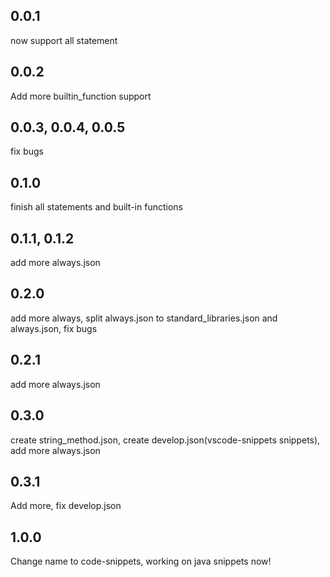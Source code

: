 ## 0.0.1

now support all statement

## 0.0.2

Add more builtin_function support

## 0.0.3, 0.0.4, 0.0.5

fix bugs

## 0.1.0

finish all statements and built-in functions

## 0.1.1, 0.1.2

add more always.json

## 0.2.0

add more always, split always.json to standard_libraries.json and always.json, fix bugs

## 0.2.1

add more always.json

## 0.3.0

create string_method.json, create develop.json(vscode-snippets snippets), add more always.json

## 0.3.1

Add more, fix develop.json

## 1.0.0

Change name to code-snippets, working on java snippets now!